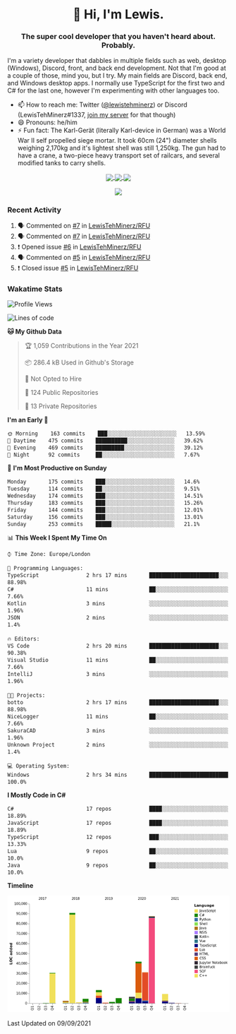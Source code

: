 <h1 align="center">👋 Hi, I'm Lewis.</h1>
<h3 align="center">The super cool developer that you haven't heard about. Probably.</h3>

I'm a variety developer that dabbles in multiple fields such as web, desktop (Windows), Discord, front, and back end development. Not that I'm good at a couple of those, mind you, but I try. My main fields are Discord, back end, and Windows desktop apps. I normally use TypeScript for the first two and C# for the last one, however I'm experimenting with other languages too.

- 📫 How to reach me: Twitter ([@lewistehminerz](https://twitter.com/lewistehminerz)) or Discord (LewisTehMinerz#1337, [join my server](https://discord.gg/XnUh7JB) for that though)
- 😄 Pronouns: he/him
- ⚡ Fun fact: The Karl-Gerät (literally Karl-device in German) was a World War II self propelled siege mortar. It took 60cm (24") diameter shells weighing 2,170kg and it's lightest shell was still 1,250kg. The gun had to have a crane, a two-piece heavy transport set of railcars, and several modified tanks to carry shells.

<p align="center">
  <a href="https://github.com/anuraghazra/github-readme-stats">
    <img align="center" src="https://github-readme-stats.vercel.app/api?username=LewisTehMinerz&count_private=true&show_icons=true&theme=gruvbox">
  </a>
  <a href="https://github.com/anuraghazra/github-readme-stats">
    <img align="center" src="https://github-readme-stats.vercel.app/api/top-langs?username=LewisTehMinerz&layout=compact&theme=gruvbox">
  </a>
  <a href="https://github.com/anuraghazra/github-readme-stats">
    <img align="center" src="https://github-readme-stats.vercel.app/api/wakatime?username=LewisTehMinerz&layout=compact&theme=gruvbox">
  </a>
</p>

<p align="center">
  <a href="https://github.com/ryo-ma/github-profile-trophy">
    <img align="center" src="https://github-profile-trophy.vercel.app/?username=ryo-ma&theme=gruvbox">
  </a>
</p>

### Recent Activity
<!--START_SECTION:activity-->
1. 🗣 Commented on [#7](https://github.com/LewisTehMinerz/RFU/issues/7) in [LewisTehMinerz/RFU](https://github.com/LewisTehMinerz/RFU)
2. 🗣 Commented on [#7](https://github.com/LewisTehMinerz/RFU/issues/7) in [LewisTehMinerz/RFU](https://github.com/LewisTehMinerz/RFU)
3. ❗️ Opened issue [#6](https://github.com/LewisTehMinerz/RFU/issues/6) in [LewisTehMinerz/RFU](https://github.com/LewisTehMinerz/RFU)
4. 🗣 Commented on [#5](https://github.com/LewisTehMinerz/RFU/issues/5) in [LewisTehMinerz/RFU](https://github.com/LewisTehMinerz/RFU)
5. ❗️ Closed issue [#5](https://github.com/LewisTehMinerz/RFU/issues/5) in [LewisTehMinerz/RFU](https://github.com/LewisTehMinerz/RFU)
<!--END_SECTION:activity-->

### Wakatime Stats
<!--START_SECTION:waka-->
![Profile Views](http://img.shields.io/badge/Profile%20Views-1-blue)

![Lines of code](https://img.shields.io/badge/From%20Hello%20World%20I%27ve%20Written-328530%20lines%20of%20code-blue)

**🐱 My Github Data** 

> 🏆 1,059 Contributions in the Year 2021
 > 
> 📦 286.4 kB Used in Github's Storage 
 > 
> 🚫 Not Opted to Hire
 > 
> 📜 124 Public Repositories 
 > 
> 🔑 13 Private Repositories  
 > 
**I'm an Early 🐤** 

```text
🌞 Morning    163 commits    ███░░░░░░░░░░░░░░░░░░░░░░   13.59% 
🌆 Daytime    475 commits    ██████████░░░░░░░░░░░░░░░   39.62% 
🌃 Evening    469 commits    █████████░░░░░░░░░░░░░░░░   39.12% 
🌙 Night      92 commits     ██░░░░░░░░░░░░░░░░░░░░░░░   7.67%

```
📅 **I'm Most Productive on Sunday** 

```text
Monday       175 commits    ███░░░░░░░░░░░░░░░░░░░░░░   14.6% 
Tuesday      114 commits    ██░░░░░░░░░░░░░░░░░░░░░░░   9.51% 
Wednesday    174 commits    ███░░░░░░░░░░░░░░░░░░░░░░   14.51% 
Thursday     183 commits    ███░░░░░░░░░░░░░░░░░░░░░░   15.26% 
Friday       144 commits    ███░░░░░░░░░░░░░░░░░░░░░░   12.01% 
Saturday     156 commits    ███░░░░░░░░░░░░░░░░░░░░░░   13.01% 
Sunday       253 commits    █████░░░░░░░░░░░░░░░░░░░░   21.1%

```


📊 **This Week I Spent My Time On** 

```text
⌚︎ Time Zone: Europe/London

💬 Programming Languages: 
TypeScript               2 hrs 17 mins       ██████████████████████░░░   88.98% 
C#                       11 mins             ██░░░░░░░░░░░░░░░░░░░░░░░   7.66% 
Kotlin                   3 mins              ░░░░░░░░░░░░░░░░░░░░░░░░░   1.96% 
JSON                     2 mins              ░░░░░░░░░░░░░░░░░░░░░░░░░   1.4%

🔥 Editors: 
VS Code                  2 hrs 20 mins       ██████████████████████░░░   90.38% 
Visual Studio            11 mins             ██░░░░░░░░░░░░░░░░░░░░░░░   7.66% 
IntelliJ                 3 mins              ░░░░░░░░░░░░░░░░░░░░░░░░░   1.96%

🐱‍💻 Projects: 
botto                    2 hrs 17 mins       ██████████████████████░░░   88.98% 
NiceLogger               11 mins             ██░░░░░░░░░░░░░░░░░░░░░░░   7.66% 
SakuraCAD                3 mins              ░░░░░░░░░░░░░░░░░░░░░░░░░   1.96% 
Unknown Project          2 mins              ░░░░░░░░░░░░░░░░░░░░░░░░░   1.4%

💻 Operating System: 
Windows                  2 hrs 34 mins       █████████████████████████   100.0%

```

**I Mostly Code in C#** 

```text
C#                       17 repos            ████░░░░░░░░░░░░░░░░░░░░░   18.89% 
JavaScript               17 repos            ████░░░░░░░░░░░░░░░░░░░░░   18.89% 
TypeScript               12 repos            ███░░░░░░░░░░░░░░░░░░░░░░   13.33% 
Lua                      9 repos             ██░░░░░░░░░░░░░░░░░░░░░░░   10.0% 
Java                     9 repos             ██░░░░░░░░░░░░░░░░░░░░░░░   10.0%

```


**Timeline**

![Chart not found](https://raw.githubusercontent.com/LewisTehMinerz/LewisTehMinerz/master/charts/bar_graph.png) 


 Last Updated on 09/09/2021
<!--END_SECTION:waka-->
